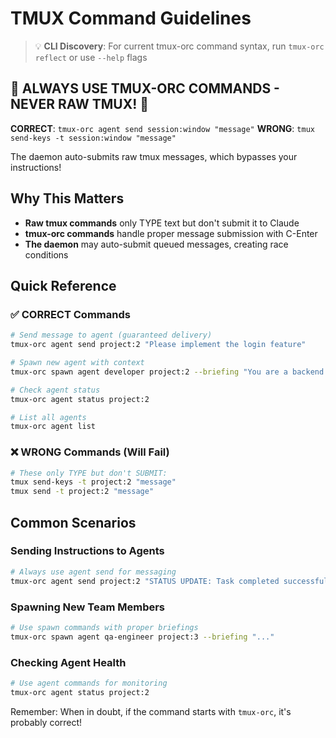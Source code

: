 # TMUX Command Guidelines

> 💡 **CLI Discovery**: For current tmux-orc command syntax, run `tmux-orc reflect` or use `--help` flags

## 🚨 **ALWAYS USE TMUX-ORC COMMANDS - NEVER RAW TMUX!** 🚨

**CORRECT**: `tmux-orc agent send session:window "message"`
**WRONG**: `tmux send-keys -t session:window "message"`

The daemon auto-submits raw tmux messages, which bypasses your instructions!

## Why This Matters

- **Raw tmux commands** only TYPE text but don't submit it to Claude
- **tmux-orc commands** handle proper message submission with C-Enter
- **The daemon** may auto-submit queued messages, creating race conditions

## Quick Reference

### ✅ CORRECT Commands
```bash
# Send message to agent (guaranteed delivery)
tmux-orc agent send project:2 "Please implement the login feature"

# Spawn new agent with context
tmux-orc spawn agent developer project:2 --briefing "You are a backend developer..."

# Check agent status
tmux-orc agent status project:2

# List all agents
tmux-orc agent list
```

### ❌ WRONG Commands (Will Fail)
```bash
# These only TYPE but don't SUBMIT:
tmux send-keys -t project:2 "message"
tmux send -t project:2 "message"
```

## Common Scenarios

### Sending Instructions to Agents
```bash
# Always use agent send for messaging
tmux-orc agent send project:2 "STATUS UPDATE: Task completed successfully"
```

### Spawning New Team Members
```bash
# Use spawn commands with proper briefings
tmux-orc spawn agent qa-engineer project:3 --briefing "..."
```

### Checking Agent Health
```bash
# Use agent commands for monitoring
tmux-orc agent status project:2
```

Remember: When in doubt, if the command starts with `tmux-orc`, it's probably correct!
